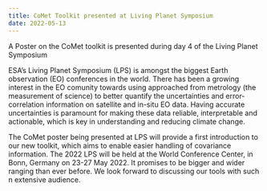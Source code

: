 ```yaml
---
title: CoMet Toolkit presented at Living Planet Symposium
date: 2022-05-13
---
```


A Poster on the CoMet toolkit is presented during day 4 of the Living Planet Symposium

<!--more-->

ESA’s Living Planet Symposium (LPS) is amongst the biggest Earth observation (EO) conferences in the world. 
There has been a growing interest in the EO comunity towards using approached from metrology (the measurement of science) to better quantify the uncertainties and error-correlation information on satellite and in-situ EO data.
Having accurate uncertainties is paramount for making these data reliable, interpretable and actionable, which is key in understanding and reducing climate change.

The CoMet poster being presented at LPS will provide a first introduction to our new toolkit, which aims to enable easier handling of covariance information.
The 2022 LPS will be held at the World Conference Center, in Bonn, Germany on 23-27 May 2022. It promises to be bigger and wider ranging than ever before.
We look forward to discussing our tools with such n extensive audience.
